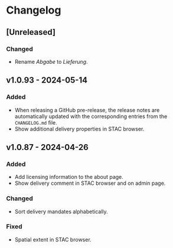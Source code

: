 # Changelog

## [Unreleased]

### Changed

- Rename _Abgabe_ to _Lieferung_.

## v1.0.93 - 2024-05-14

### Added

- When releasing a GitHub pre-release, the release notes are automatically updated with the corresponding entries from the `CHANGELOG.md` file.
- Show additional delivery properties in STAC browser.

## v1.0.87 - 2024-04-26

### Added

- Add licensing information to the about page.
- Show delivery comment in STAC browser and on admin page.

### Changed

- Sort delivery mandates alphabetically.

### Fixed

- Spatial extent in STAC browser.
